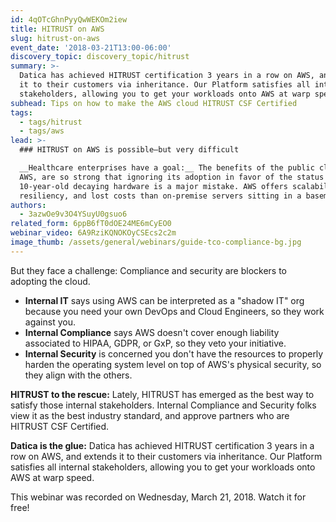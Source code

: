 ```yaml
---
id: 4qOTcGhnPyyQwWEKOm2iew
title: HITRUST on AWS
slug: hitrust-on-aws
event_date: '2018-03-21T13:00-06:00'
discovery_topic: discovery_topic/hitrust
summary: >-
  Datica has achieved HITRUST certification 3 years in a row on AWS, and extends
  it to their customers via inheritance. Our Platform satisfies all internal
  stakeholders, allowing you to get your workloads onto AWS at warp speed.
subhead: Tips on how to make the AWS cloud HITRUST CSF Certified
tags:
  - tags/hitrust
  - tags/aws
lead: >-
  ### HITRUST on AWS is possible—but very difficult

  __Healthcare enterprises have a goal:__ The benefits of the public cloud, like
  AWS, are so strong that ignoring its adoption in favor of the status quo of
  10-year-old decaying hardware is a major mistake. AWS offers scalability,
  resiliency, and lost costs than on-premise servers sitting in a basement.
authors:
  - 3azwOe9v3O4YSuyU0gsuo6
related_form: 6ppB6fT0dOE24ME6mCyEO0
webinar_video: 6A9RziKQNOKOyCSEcs2c2m
image_thumb: /assets/general/webinars/guide-tco-compliance-bg.jpg
---
```

But they face a challenge: Compliance and security are blockers to adopting the cloud.

- __Internal IT__ says using AWS can be interpreted as a "shadow IT" org because you need your own DevOps and Cloud Engineers, so they work against you.
- __Internal Compliance__ says AWS doesn't cover enough liability associated to HIPAA, GDPR, or GxP, so they veto your initiative.
- __Internal Security__ is concerned you don't have the resources to properly harden the operating system level on top of AWS's physical security, so they align with the others.

__HITRUST to the rescue:__ Lately, HITRUST has emerged as the best way to satisfy those internal stakeholders. Internal Compliance and Security folks view it as the best industry standard, and approve partners who are HITRUST CSF Certified.

__Datica is the glue:__ Datica has achieved HITRUST certification 3 years in a row on AWS, and extends it to their customers via inheritance. Our Platform satisfies all internal stakeholders, allowing you to get your workloads onto AWS at warp speed.

This webinar was recorded on Wednesday, March 21, 2018. Watch it for free! 
  